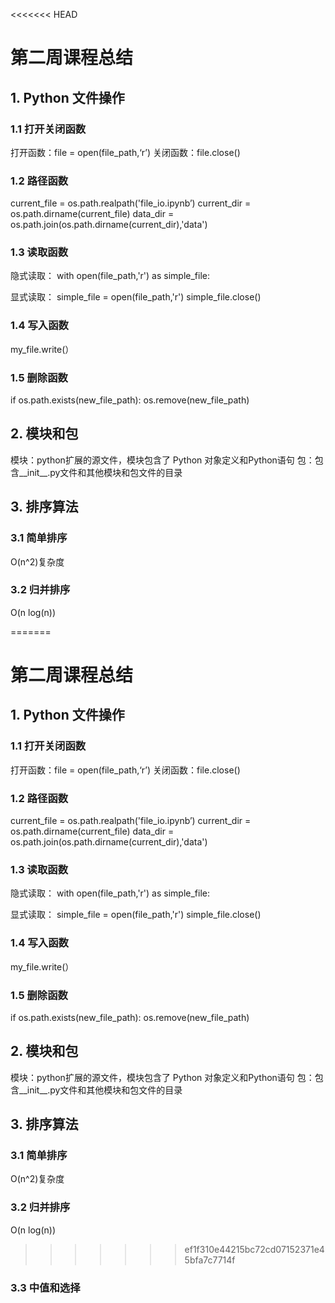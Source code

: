 <<<<<<< HEAD
# 第二周课程总结
## 1. Python 文件操作

### 1.1 打开关闭函数
打开函数：file = open(file_path,‘r’)
关闭函数：file.close()

### 1.2 路径函数
current_file = os.path.realpath('file_io.ipynb’)
current_dir = os.path.dirname(current_file)
data_dir = os.path.join(os.path.dirname(current_dir),'data')

### 1.3 读取函数
隐式读取：
with open(file_path,'r') as simple_file:

显式读取：
simple_file = open(file_path,'r')
simple_file.close()

### 1.4 写入函数
my_file.write(）

### 1.5 删除函数
if os.path.exists(new_file_path): 
  os.remove(new_file_path)


## 2. 模块和包
模块：python扩展的源文件，模块包含了 Python 对象定义和Python语句
包：包含__init__.py文件和其他模块和包文件的目录


## 3. 排序算法
### 3.1 简单排序
O(n^2)复杂度

### 3.2 归并排序
O(n log(n))

=======
# 第二周课程总结
## 1. Python 文件操作

### 1.1 打开关闭函数
打开函数：file = open(file_path,‘r’)
关闭函数：file.close()

### 1.2 路径函数
current_file = os.path.realpath('file_io.ipynb’)
current_dir = os.path.dirname(current_file)
data_dir = os.path.join(os.path.dirname(current_dir),'data')

### 1.3 读取函数
隐式读取：
with open(file_path,'r') as simple_file:

显式读取：
simple_file = open(file_path,'r')
simple_file.close()

### 1.4 写入函数
my_file.write(）

### 1.5 删除函数
if os.path.exists(new_file_path): 
  os.remove(new_file_path)


## 2. 模块和包
模块：python扩展的源文件，模块包含了 Python 对象定义和Python语句
包：包含__init__.py文件和其他模块和包文件的目录


## 3. 排序算法
### 3.1 简单排序
O(n^2)复杂度

### 3.2 归并排序
O(n log(n))

>>>>>>> ef1f310e44215bc72cd07152371e45bfa7c7714f
### 3.3 中值和选择
